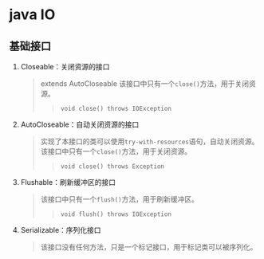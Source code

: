 # java IO

## 基础接口

1. Closeable：关闭资源的接口
    > extends AutoCloseable
    > 该接口中只有一个`close()`方法，用于关闭资源。
    > > `void close() throws IOException`  
2. AutoCloseable：自动关闭资源的接口
    > 实现了本接口的类可以使用`try-with-resources`语句，自动关闭资源。
    > 该接口中只有一个`close()`方法，用于关闭资源。
    > > `void close() throws Exception`
3. Flushable：刷新缓冲区的接口
    > 该接口中只有一个`flush()`方法，用于刷新缓冲区。
    > > `void flush() throws IOException`
4. Serializable：序列化接口
    > 该接口没有任何方法，只是一个标记接口，用于标记类可以被序列化。
